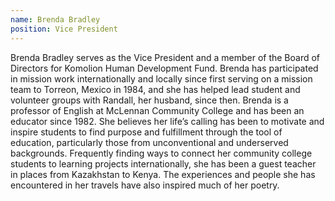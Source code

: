 ```yaml
---
name: Brenda Bradley
position: Vice President
---
```

Brenda Bradley serves as the Vice President and a member of the Board of
Directors for Komolion Human Development Fund. Brenda has participated
in mission work internationally and locally since first serving on a
mission team to Torreon, Mexico in 1984, and she has helped lead student
and volunteer groups with Randall, her husband, since then. Brenda is a
professor of English at McLennan Community College and has been an
educator since 1982. She believes her life’s calling has been to
motivate and inspire students to find purpose and fulfillment through
the tool of education, particularly those from unconventional and
underserved backgrounds. Frequently finding ways to connect her
community college students to learning projects internationally, she has
been a guest teacher in places from Kazakhstan to Kenya. The experiences
and people she has encountered in her travels have also inspired much of
her poetry.

